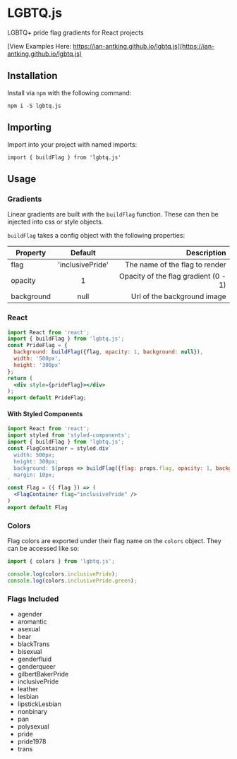 # LGBTQ.js

LGBTQ+ pride flag gradients for React projects

[View Examples Here: https://ian-antking.github.io/lgbtq.js](https://ian-antking.github.io/lgbtq.js)

## Installation

Install via `npm` with the following command: 

```
npm i -S lgbtq.js
```

## Importing

Import into your project with named imports:

```
import { buildFlag } from 'lgbtq.js'
```

## Usage

### Gradients

Linear gradients are built with the `buildFlag` function. These can then be injected into css or style objects.

`buildFlag` takes a config object with the following properties:

| Property        | Default           | Description  |
| ------------- |:-------------:| -----:|
| flag     | 'inclusivePride' | The name of the flag to render |
| opacity      | 1      |   Opacity of the flag gradient (0 - 1) |
| background | null      | Url of the background image |

### React

```jsx
import React from 'react';
import { buildFlag } from 'lgbtq.js';
const PrideFlag = {
  background: buildFlag({flag, opacity: 1, background: null}),
  width: '500px',
  height: '300px'
};
return (
  <div style={prideFlag}></div>
);
export default PrideFlag;
```

#### With Styled Components

```jsx
import React from 'react';
import styled from 'styled-components';
import { buildFlag } from 'lgbtq.js';
const FlagContainer = styled.div`
  width: 500px;
  height: 300px;
  background: ${props => buildFlag({flag: props.flag, opacity: 1, background: null})};
  margin: 10px;
`
const Flag = ({ flag }) => (
  <FlagContainer flag="inclusivePride" />
)
export default Flag
```

### Colors

Flag colors are exported under their flag name on the `colors` object. They can be accessed like so:

```js
import { colors } from 'lgbtq.js';

console.log(colors.inclusivePride);
console.log(colors.inclusivePride.green);
```

### Flags Included
  - agender
  - aromantic
  - asexual
  - bear
  - blackTrans
  - bisexual
  - genderfluid
  - genderqueer
  - gilbertBakerPride
  - inclusivePride
  - leather
  - lesbian
  - lipstickLesbian
  - nonbinary
  - pan
  - polysexual
  - pride
  - pride1978
  - trans

